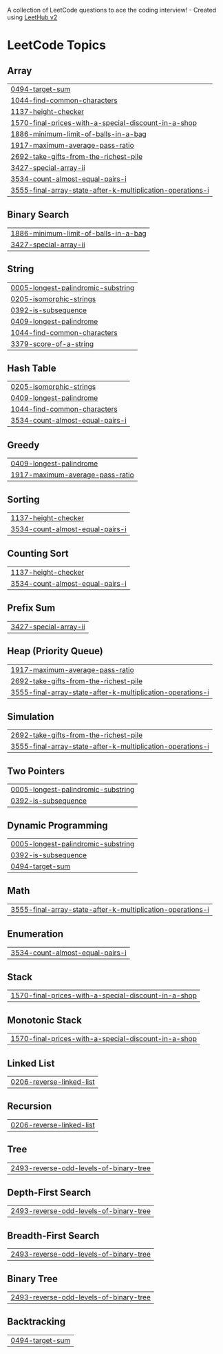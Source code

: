 A collection of LeetCode questions to ace the coding interview! - Created using [LeetHub v2](https://github.com/arunbhardwaj/LeetHub-2.0)
<!---LeetCode Topics Start-->
# LeetCode Topics
## Array
|  |
| ------- |
| [0494-target-sum](https://github.com/Dhirajsharma2060/Leetcode_practice/tree/master/0494-target-sum) |
| [1044-find-common-characters](https://github.com/Dhirajsharma2060/Leetcode_practice/tree/master/1044-find-common-characters) |
| [1137-height-checker](https://github.com/Dhirajsharma2060/Leetcode_practice/tree/master/1137-height-checker) |
| [1570-final-prices-with-a-special-discount-in-a-shop](https://github.com/Dhirajsharma2060/Leetcode_practice/tree/master/1570-final-prices-with-a-special-discount-in-a-shop) |
| [1886-minimum-limit-of-balls-in-a-bag](https://github.com/Dhirajsharma2060/Leetcode_practice/tree/master/1886-minimum-limit-of-balls-in-a-bag) |
| [1917-maximum-average-pass-ratio](https://github.com/Dhirajsharma2060/Leetcode_practice/tree/master/1917-maximum-average-pass-ratio) |
| [2692-take-gifts-from-the-richest-pile](https://github.com/Dhirajsharma2060/Leetcode_practice/tree/master/2692-take-gifts-from-the-richest-pile) |
| [3427-special-array-ii](https://github.com/Dhirajsharma2060/Leetcode_practice/tree/master/3427-special-array-ii) |
| [3534-count-almost-equal-pairs-i](https://github.com/Dhirajsharma2060/Leetcode_practice/tree/master/3534-count-almost-equal-pairs-i) |
| [3555-final-array-state-after-k-multiplication-operations-i](https://github.com/Dhirajsharma2060/Leetcode_practice/tree/master/3555-final-array-state-after-k-multiplication-operations-i) |
## Binary Search
|  |
| ------- |
| [1886-minimum-limit-of-balls-in-a-bag](https://github.com/Dhirajsharma2060/Leetcode_practice/tree/master/1886-minimum-limit-of-balls-in-a-bag) |
| [3427-special-array-ii](https://github.com/Dhirajsharma2060/Leetcode_practice/tree/master/3427-special-array-ii) |
## String
|  |
| ------- |
| [0005-longest-palindromic-substring](https://github.com/Dhirajsharma2060/Leetcode_practice/tree/master/0005-longest-palindromic-substring) |
| [0205-isomorphic-strings](https://github.com/Dhirajsharma2060/Leetcode_practice/tree/master/0205-isomorphic-strings) |
| [0392-is-subsequence](https://github.com/Dhirajsharma2060/Leetcode_practice/tree/master/0392-is-subsequence) |
| [0409-longest-palindrome](https://github.com/Dhirajsharma2060/Leetcode_practice/tree/master/0409-longest-palindrome) |
| [1044-find-common-characters](https://github.com/Dhirajsharma2060/Leetcode_practice/tree/master/1044-find-common-characters) |
| [3379-score-of-a-string](https://github.com/Dhirajsharma2060/Leetcode_practice/tree/master/3379-score-of-a-string) |
## Hash Table
|  |
| ------- |
| [0205-isomorphic-strings](https://github.com/Dhirajsharma2060/Leetcode_practice/tree/master/0205-isomorphic-strings) |
| [0409-longest-palindrome](https://github.com/Dhirajsharma2060/Leetcode_practice/tree/master/0409-longest-palindrome) |
| [1044-find-common-characters](https://github.com/Dhirajsharma2060/Leetcode_practice/tree/master/1044-find-common-characters) |
| [3534-count-almost-equal-pairs-i](https://github.com/Dhirajsharma2060/Leetcode_practice/tree/master/3534-count-almost-equal-pairs-i) |
## Greedy
|  |
| ------- |
| [0409-longest-palindrome](https://github.com/Dhirajsharma2060/Leetcode_practice/tree/master/0409-longest-palindrome) |
| [1917-maximum-average-pass-ratio](https://github.com/Dhirajsharma2060/Leetcode_practice/tree/master/1917-maximum-average-pass-ratio) |
## Sorting
|  |
| ------- |
| [1137-height-checker](https://github.com/Dhirajsharma2060/Leetcode_practice/tree/master/1137-height-checker) |
| [3534-count-almost-equal-pairs-i](https://github.com/Dhirajsharma2060/Leetcode_practice/tree/master/3534-count-almost-equal-pairs-i) |
## Counting Sort
|  |
| ------- |
| [1137-height-checker](https://github.com/Dhirajsharma2060/Leetcode_practice/tree/master/1137-height-checker) |
| [3534-count-almost-equal-pairs-i](https://github.com/Dhirajsharma2060/Leetcode_practice/tree/master/3534-count-almost-equal-pairs-i) |
## Prefix Sum
|  |
| ------- |
| [3427-special-array-ii](https://github.com/Dhirajsharma2060/Leetcode_practice/tree/master/3427-special-array-ii) |
## Heap (Priority Queue)
|  |
| ------- |
| [1917-maximum-average-pass-ratio](https://github.com/Dhirajsharma2060/Leetcode_practice/tree/master/1917-maximum-average-pass-ratio) |
| [2692-take-gifts-from-the-richest-pile](https://github.com/Dhirajsharma2060/Leetcode_practice/tree/master/2692-take-gifts-from-the-richest-pile) |
| [3555-final-array-state-after-k-multiplication-operations-i](https://github.com/Dhirajsharma2060/Leetcode_practice/tree/master/3555-final-array-state-after-k-multiplication-operations-i) |
## Simulation
|  |
| ------- |
| [2692-take-gifts-from-the-richest-pile](https://github.com/Dhirajsharma2060/Leetcode_practice/tree/master/2692-take-gifts-from-the-richest-pile) |
| [3555-final-array-state-after-k-multiplication-operations-i](https://github.com/Dhirajsharma2060/Leetcode_practice/tree/master/3555-final-array-state-after-k-multiplication-operations-i) |
## Two Pointers
|  |
| ------- |
| [0005-longest-palindromic-substring](https://github.com/Dhirajsharma2060/Leetcode_practice/tree/master/0005-longest-palindromic-substring) |
| [0392-is-subsequence](https://github.com/Dhirajsharma2060/Leetcode_practice/tree/master/0392-is-subsequence) |
## Dynamic Programming
|  |
| ------- |
| [0005-longest-palindromic-substring](https://github.com/Dhirajsharma2060/Leetcode_practice/tree/master/0005-longest-palindromic-substring) |
| [0392-is-subsequence](https://github.com/Dhirajsharma2060/Leetcode_practice/tree/master/0392-is-subsequence) |
| [0494-target-sum](https://github.com/Dhirajsharma2060/Leetcode_practice/tree/master/0494-target-sum) |
## Math
|  |
| ------- |
| [3555-final-array-state-after-k-multiplication-operations-i](https://github.com/Dhirajsharma2060/Leetcode_practice/tree/master/3555-final-array-state-after-k-multiplication-operations-i) |
## Enumeration
|  |
| ------- |
| [3534-count-almost-equal-pairs-i](https://github.com/Dhirajsharma2060/Leetcode_practice/tree/master/3534-count-almost-equal-pairs-i) |
## Stack
|  |
| ------- |
| [1570-final-prices-with-a-special-discount-in-a-shop](https://github.com/Dhirajsharma2060/Leetcode_practice/tree/master/1570-final-prices-with-a-special-discount-in-a-shop) |
## Monotonic Stack
|  |
| ------- |
| [1570-final-prices-with-a-special-discount-in-a-shop](https://github.com/Dhirajsharma2060/Leetcode_practice/tree/master/1570-final-prices-with-a-special-discount-in-a-shop) |
## Linked List
|  |
| ------- |
| [0206-reverse-linked-list](https://github.com/Dhirajsharma2060/Leetcode_practice/tree/master/0206-reverse-linked-list) |
## Recursion
|  |
| ------- |
| [0206-reverse-linked-list](https://github.com/Dhirajsharma2060/Leetcode_practice/tree/master/0206-reverse-linked-list) |
## Tree
|  |
| ------- |
| [2493-reverse-odd-levels-of-binary-tree](https://github.com/Dhirajsharma2060/Leetcode_practice/tree/master/2493-reverse-odd-levels-of-binary-tree) |
## Depth-First Search
|  |
| ------- |
| [2493-reverse-odd-levels-of-binary-tree](https://github.com/Dhirajsharma2060/Leetcode_practice/tree/master/2493-reverse-odd-levels-of-binary-tree) |
## Breadth-First Search
|  |
| ------- |
| [2493-reverse-odd-levels-of-binary-tree](https://github.com/Dhirajsharma2060/Leetcode_practice/tree/master/2493-reverse-odd-levels-of-binary-tree) |
## Binary Tree
|  |
| ------- |
| [2493-reverse-odd-levels-of-binary-tree](https://github.com/Dhirajsharma2060/Leetcode_practice/tree/master/2493-reverse-odd-levels-of-binary-tree) |
## Backtracking
|  |
| ------- |
| [0494-target-sum](https://github.com/Dhirajsharma2060/Leetcode_practice/tree/master/0494-target-sum) |
<!---LeetCode Topics End-->